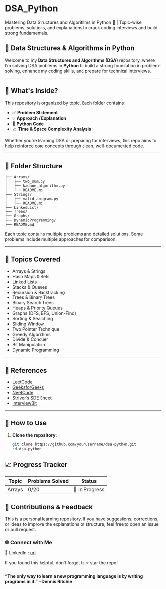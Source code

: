 # DSA_Python
Mastering Data Structures and Algorithms in Python 🐍 | Topic-wise problems, solutions, and explanations to crack coding interviews and build strong fundamentals.

## 🐍 Data Structures & Algorithms in Python

Welcome to my **Data Structures and Algorithms (DSA)** repository, where I’m solving DSA problems in **Python** to build a strong foundation in problem-solving, enhance my coding skills, and prepare for technical interviews.

---

## 🚀 What's Inside?

This repository is organized by topic. Each folder contains:

- ✅ **Problem Statement**
- 💡 **Approach / Explanation**
- 🧪 **Python Code**
- 📈 **Time & Space Complexity Analysis**

Whether you're learning DSA or preparing for interviews, this repo aims to help reinforce core concepts through clean, well-documented code.

---

## 📁 Folder Structure
```
├── Arrays/
│   ├── two_sum.py
│   ├── kadane_algorithm.py
│   └── README.md
├── Strings/
│   ├── valid_anagram.py
│   └── README.md
├── LinkedList/
├── Trees/
├── Graphs/
├── DynamicProgramming/
├── README.md
```



Each topic contains multiple problems and detailed solutions. Some problems include multiple approaches for comparison.

---

## 🧠 Topics Covered

- Arrays & Strings
- Hash Maps & Sets
- Linked Lists
- Stacks & Queues
- Recursion & Backtracking
- Trees & Binary Trees
- Binary Search Trees
- Heaps & Priority Queues
- Graphs (DFS, BFS, Union-Find)
- Sorting & Searching
- Sliding Window
- Two Pointer Technique
- Greedy Algorithms
- Divide & Conquer
- Bit Manipulation
- Dynamic Programming

---

## 📘 References

- [LeetCode](https://leetcode.com/)
- [GeeksforGeeks](https://www.geeksforgeeks.org/)
- [NeetCode](https://neetcode.io/)
- [Striver’s SDE Sheet](https://takeuforward.org/)
- [InterviewBit](https://www.interviewbit.com/)

---

## 📌 How to Use

1. **Clone the repository:**
   ```bash
   git clone https://github.com/yourusername/dsa-python.git
   cd dsa-python


## 📈 Progress Tracker

| Topic               | Problems Solved | Status         |
| ------------------- | --------------- | -------------- |
| Arrays              | 0/20            | 🔄 In Progress |
 
## 🙌 Contributions & Feedback
This is a personal learning repository. If you have suggestions, corrections, or ideas to improve the explanations or structure, feel free to open an issue or pull request.

### 🌐 Connect with Me

🔗 LinkedIn : [url](https://www.linkedin.com/in/muhammad-manan1122/)

If you found this helpful, don’t forget to ⭐ star the repo!

#### “The only way to learn a new programming language is by writing programs in it.” – Dennis Ritchie

 